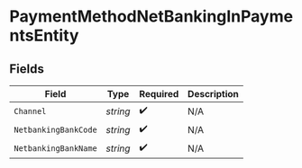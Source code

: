 # PaymentMethodNetBankingInPaymentsEntity


## Fields

| Field                | Type                 | Required             | Description          |
| -------------------- | -------------------- | -------------------- | -------------------- |
| `Channel`            | *string*             | :heavy_check_mark:   | N/A                  |
| `NetbankingBankCode` | *string*             | :heavy_check_mark:   | N/A                  |
| `NetbankingBankName` | *string*             | :heavy_check_mark:   | N/A                  |